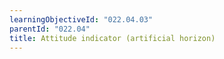 ```yaml
---
learningObjectiveId: "022.04.03"
parentId: "022.04"
title: Attitude indicator (artificial horizon)
---
```

